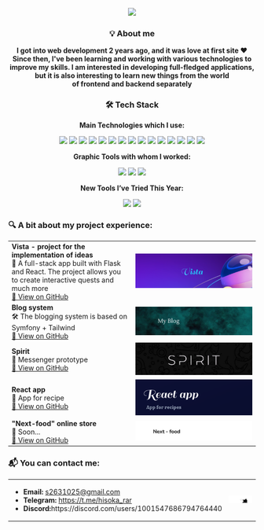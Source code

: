 
<p align="center">
  <img src="https://capsule-render.vercel.app/api?type=waving&color=0:FF61A6,100:4ECDC4&height=200&section=footer&text=Welcome+to+my+GitHub+profile!&fontSize=40&fontColor=ffffff" />
</p>

<h3 align="center">💡 About me</h3>

<p align="center">
  <strong>
    I got into web development 2 years ago, and it was love at first site ❤️<br>
    Since then, I've been learning and working with various technologies to improve my skills.
    I am interested in developing full-fledged applications, but it is also interesting to learn new things from the world <br> of frontend and backend separately
  </strong>
</p>


<h3 align="center">🛠️ Tech Stack</h3>

<p align="center"><strong>Main Technologies which I use:</strong></p>
<p align="center">
  <img src="https://img.shields.io/badge/-React-20232A?logo=react&logoColor=61DAFB&style=flat" />
  <img src="https://img.shields.io/badge/-Sass-CC6699?logo=sass&logoColor=fff&style=flat" />
  <img src="https://img.shields.io/badge/-Gulp-CF4647?logo=gulp&logoColor=fff&style=flat" />
  <img src="https://img.shields.io/badge/-HTML5-E34F26?logo=html5&logoColor=fff&style=flat" />
  <img src="https://img.shields.io/badge/-CSS3-1572B6?logo=css3&logoColor=fff&style=flat" />
  <img src="https://img.shields.io/badge/-JavaScript-F7DF1E?logo=javascript&logoColor=000&style=flat" />
  <img src="https://img.shields.io/badge/-TypeScript-3178C6?logo=typescript&logoColor=fff&style=flat" />
  <img src="https://img.shields.io/badge/-Node.js-339933?logo=nodedotjs&logoColor=fff&style=flat" />
  <img src="https://img.shields.io/badge/-Prisma-2D3748?logo=prisma&logoColor=fff&style=flat" />
  <img src="https://img.shields.io/badge/-Tailwind-06B6D4?logo=tailwindcss&logoColor=fff&style=flat" />
  <img src="https://img.shields.io/badge/-Docker-2496ED?logo=docker&logoColor=fff&style=flat" />
  <img src="https://img.shields.io/badge/-Vercel-000000?logo=vercel&logoColor=fff&style=flat" />
  <img src="https://img.shields.io/badge/-MySQL-4479A1?logo=mysql&logoColor=fff&style=flat" />
  <img src="https://img.shields.io/badge/-PostgreSQL-4169E1?logo=postgresql&logoColor=fff&style=flat" />
  <img src="https://img.shields.io/badge/-Git-F05032?logo=git&logoColor=fff&style=flat" />
</p>

<p align="center"><strong>Graphic Tools with whom I worked:</strong></p>
<p align="center">
  <img src="https://img.shields.io/badge/-Figma-F24E1E?logo=figma&logoColor=fff&style=flat" />
  <img src="https://img.shields.io/badge/-Pixso-6200EA?logo=pixso&logoColor=fff&style=flat" />
  <img src="https://img.shields.io/badge/-Photoshop-31A8FF?logo=adobephotoshop&logoColor=fff&style=flat" />
</p>

<p align="center"><strong>New Tools I’ve Tried This Year:</strong></p>
<p align="center">
  <img src="https://img.shields.io/badge/-PHP-777BB4?logo=php&logoColor=fff&style=flat" />
  <img src="https://img.shields.io/badge/-Symfony-000000?logo=symfony&logoColor=fff&style=flat" />
</p>



### 🔍 A bit about my project experience:

<table>
  <tr>
    <td width="50%">
      <strong>Vista - project for the implementation of ideas</strong><br>
      🌟 A full-stack app built with Flask and React. The project allows you to create interactive quests and much more<br>
      <a href="https://github.com/Margin-interteiment/vista.git">🔗 View on GitHub</a>
    </td>
    <td>
      <img src="https://github.com/Margin-interteiment/Margin-interteiment/blob/main/images/vista.png?raw=true" alt="project preview" style="width: 100%;" />
    </td>
  </tr>
  <tr>
    <td width="50%">
      <strong>Blog system</strong><br>
      🛠️ The blogging system is based on Symfony + Tailwind<br>
      <a href="https://github.com/Margin-interteiment/MySymp.git">🔗 View on GitHub</a>
    </td>
    <td>
      <img src="https://github.com/Margin-interteiment/Margin-interteiment/blob/main/images/myBlog.png?raw=true" alt="Blog preview" style="width: 100%;" />
    </td>
  </tr>
  <tr>
    <td width="50%">
      <strong>Spirit</strong><br>
      💬 Messenger prototype<br>
      <a href="https://github.com/Margin-interteiment/Spirit.git">🔗 View on GitHub</a>
    </td>
    <td>
      <img src="https://github.com/Margin-interteiment/Margin-interteiment/blob/main/images/Spirit.png?raw=true" style="width: 100%;" />
    </td>
  </tr>
  <tr>
    <td width="50%">
      <strong>React app</strong><br>
      🧪 App for recipe<br>
      <a href="https://github.com/Margin-interteiment/ReactApp.git">🔗 View on GitHub</a>
    </td>
    <td>
      <img src="https://github.com/Margin-interteiment/Margin-interteiment/blob/main/images/React-app.png?raw=true" style="width: 100%;" />
    </td>
  </tr>
  <tr>
    <td width="50%">
      <strong>"Next-food" online store</strong><br>
      🛒 Soon...<br>
      <a href="https://github.com/Margin-interteiment/Next-food.git">🔗 View on GitHub</a>
    </td>
    <td>
      <img src="https://github.com/Margin-interteiment/Margin-interteiment/blob/main/images/Next-food.png?raw=true" style="width: 100%;" />
    </td>
  </tr>
</table>


### 📬 You can contact me:

<table>
  <tr>
    <td width="50%" valign="top">
      <ul>
        <li><strong>Email:</strong> <a href="mailto:s2631025@gmail.com">s2631025@gmail.com</a></li>
        <li><strong>Telegram:</strong> <a href="https://t.me/hisoka_rar">https://t.me/hisoka_rar</a></li>
        <li><strong>Discord:</strong>https://discord.com/users/1001547686794764440</li>
      </ul>
    </td>
    <td>
      <img src="https://github.com/Margin-interteiment/Margin-interteiment/blob/main/images/mprev.png?raw=true" alt="Contact illustration" style="width: 100%; max-width: 300px;" />
    </td>
  </tr>
</table>










